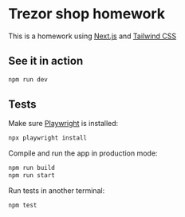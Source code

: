 # Trezor shop homework

This is a homework using [Next.js](https://nextjs.org/) and [Tailwind CSS](https://tailwindcss.com/)

## See it in action

```bash
npm run dev
```

## Tests

Make sure [Playwright](https://playwright.dev/) is installed:

```bash
npx playwright install
```

Compile and run the app in production mode:

```bash
npm run build
npm run start
```

Run tests in another terminal:

```bash
npm test
```
